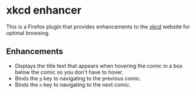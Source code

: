 # xkcd enhancer

This is a Firefox plugin that provides enhancements to the [xkcd](https://xkcd.com) website for optimal browsing.

## Enhancements

- Displays the title text that appears when hovering the comic in a box below the comic so you don't have to hover.
- Binds the `p` key to navigating to the previous comic.
- Binds the `n` key to navigating to the next comic.